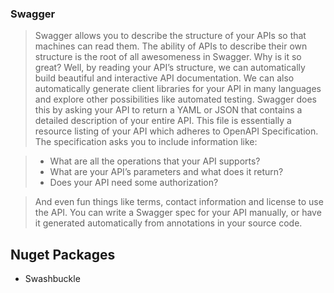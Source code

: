 ﻿### Swagger 


> Swagger allows you to describe the structure of your APIs so that machines can read them. The ability of APIs to describe their own structure is the root of all awesomeness in Swagger. Why is it so great? Well, by reading your API’s structure, we can automatically build beautiful and interactive API documentation. We can also automatically generate client libraries for your API in many languages and explore other possibilities like automated testing. Swagger does this by asking your API to return a YAML or JSON that contains a detailed description of your entire API. This file is essentially a resource listing of your API which adheres to OpenAPI Specification. The specification asks you to include information like:

> - What are all the operations that your API supports?
> - What are your API’s parameters and what does it return?
> - Does your API need some authorization?

> And even fun things like terms, contact information and license to use the API.
> You can write a Swagger spec for your API manually, or have it generated automatically from annotations in your source code.

## Nuget Packages

- Swashbuckle
